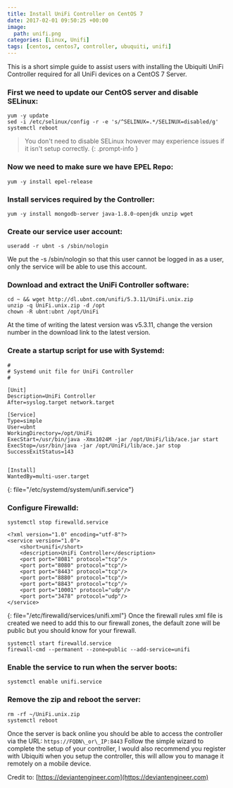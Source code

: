 ```yaml
---
title: Install UniFi Controller on CentOS 7
date: 2017-02-01 09:50:25 +00:00
image:
  path: unifi.png
categories: [Linux, Unifi]
tags: [centos, centos7, controller, ubuquiti, unifi]
---
```

This is a short simple guide to assist users with installing the Ubiquiti UniFi Controller required for all UniFi devices on a CentOS 7 Server.

<!--more-->

### First we need to update our CentOS server and disable SELinux:

```shell
yum -y update
sed -i /etc/selinux/config -r -e 's/^SELINUX=.*/SELINUX=disabled/g'
systemctl reboot
```

> You don't need to disable SELinux however may experience issues if it isn't setup correctly.
{: .prompt-info }

### Now we need to make sure we have EPEL Repo:

```shell
yum -y install epel-release
```

### Install services required by the Controller:

```shell
yum -y install mongodb-server java-1.8.0-openjdk unzip wget
```

### Create our service user account:

```shell
useradd -r ubnt -s /sbin/nologin
```

We put the -s /sbin/nologin so that this user cannot be logged in as a user, only the service will be able to use this account.

### Download and extract the UniFi Controller software:

```shell
cd ~ && wget http://dl.ubnt.com/unifi/5.3.11/UniFi.unix.zip
unzip -q UniFi.unix.zip -d /opt
chown -R ubnt:ubnt /opt/UniFi
```

At the time of writing the latest version was v5.3.11, change the version number in the download link to the latest version.

### Create a startup script for use with Systemd:



```shell
#
# Systemd unit file for UniFi Controller
#

[Unit]
Description=UniFi Controller
After=syslog.target network.target

[Service]
Type=simple
User=ubnt
WorkingDirectory=/opt/UniFi
ExecStart=/usr/bin/java -Xmx1024M -jar /opt/UniFi/lib/ace.jar start
ExecStop=/usr/bin/java -jar /opt/UniFi/lib/ace.jar stop
SuccessExitStatus=143


[Install]
WantedBy=multi-user.target
```
{: file="/etc/systemd/system/unifi.service"}

### Configure Firewalld:

```shell
systemctl stop firewalld.service
```

```shell
<?xml version="1.0" encoding="utf-8"?>
<service version="1.0">
    <short>unifi</short>
    <description>UniFi Controller</description>
    <port port="8081" protocol="tcp"/>
    <port port="8080" protocol="tcp"/>
    <port port="8443" protocol="tcp"/>
    <port port="8880" protocol="tcp"/>
    <port port="8843" protocol="tcp"/>
    <port port="10001" protocol="udp"/>
    <port port="3478" protocol="udp"/>
</service>
```
{: file="/etc/firewalld/services/unifi.xml"}
Once the firewall rules xml file is created we need to add this to our firewall zones, the default zone will be public but you should know for your firewall.

```shell
systemctl start firewalld.service
firewall-cmd --permanent --zone=public --add-service=unifi
```

### Enable the service to run when the server boots:

```shell
systemctl enable unifi.service
```

### Remove the zip and reboot the server:

```shell
rm -rf ~/UniFi.unix.zip
systemctl reboot
```

Once the server is back online you should be able to access the controller via the URL: `https://FQDN\_or\_IP:8443` Follow the simple wizard to complete the setup of your controller, I would also recommend you register with Ubiquiti when you setup the controller, this will allow you to manage it remotely on a mobile device.

Credit to: [https://deviantengineer.com](https://deviantengineer.com)
